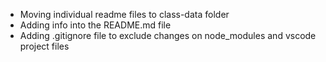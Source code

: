 - Moving individual readme files to class-data folder
- Adding info into the README.md file
- Adding .gitignore file to exclude changes on node_modules and vscode project files